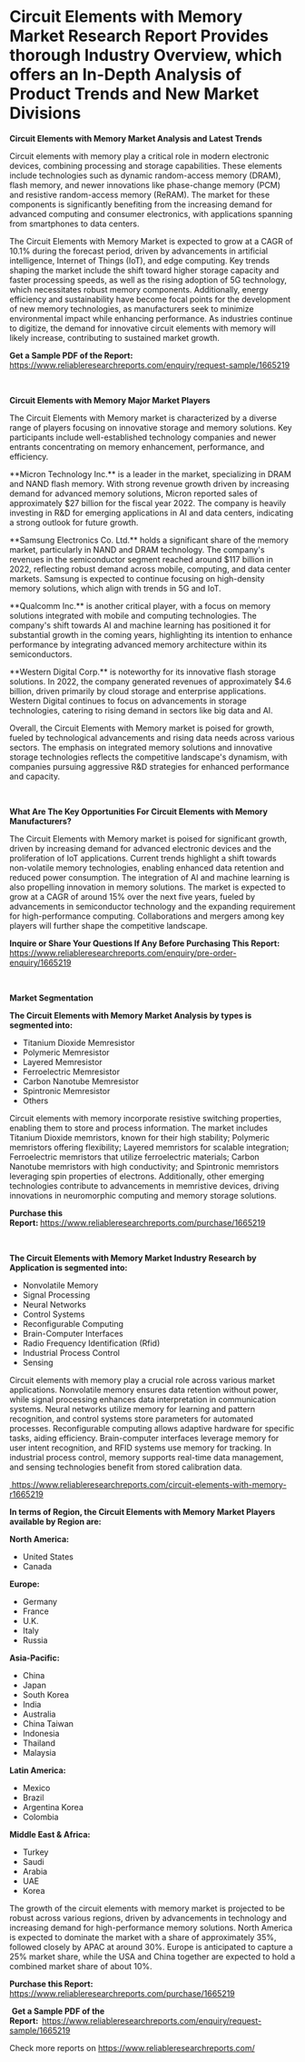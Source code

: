 <p><h1>Circuit Elements with Memory Market Research Report Provides thorough Industry Overview, which offers an In-Depth Analysis of Product Trends and New Market Divisions</h1></p><p><strong>Circuit Elements with Memory Market Analysis and Latest Trends</strong></p>
<p><p>Circuit elements with memory play a critical role in modern electronic devices, combining processing and storage capabilities. These elements include technologies such as dynamic random-access memory (DRAM), flash memory, and newer innovations like phase-change memory (PCM) and resistive random-access memory (ReRAM). The market for these components is significantly benefiting from the increasing demand for advanced computing and consumer electronics, with applications spanning from smartphones to data centers.</p><p>The Circuit Elements with Memory Market is expected to grow at a CAGR of 10.1% during the forecast period, driven by advancements in artificial intelligence, Internet of Things (IoT), and edge computing. Key trends shaping the market include the shift toward higher storage capacity and faster processing speeds, as well as the rising adoption of 5G technology, which necessitates robust memory components. Additionally, energy efficiency and sustainability have become focal points for the development of new memory technologies, as manufacturers seek to minimize environmental impact while enhancing performance. As industries continue to digitize, the demand for innovative circuit elements with memory will likely increase, contributing to sustained market growth.</p></p>
<p><strong>Get a Sample PDF of the Report:&nbsp;</strong> <a href="https://www.reliableresearchreports.com/enquiry/request-sample/1665219?utm_campaign=2233&utm_medium=2&utm_source=Github&utm_content=ia&utm_term=08032025&utm_id=circuit-elements-with-memory">https://www.reliableresearchreports.com/enquiry/request-sample/1665219</a></p>
<p>&nbsp;</p>
<p><strong>Circuit Elements with Memory Major Market Players</strong></p>
<p><p>The Circuit Elements with Memory market is characterized by a diverse range of players focusing on innovative storage and memory solutions. Key participants include well-established technology companies and newer entrants concentrating on memory enhancement, performance, and efficiency.</p><p>**Micron Technology Inc.** is a leader in the market, specializing in DRAM and NAND flash memory. With strong revenue growth driven by increasing demand for advanced memory solutions, Micron reported sales of approximately $27 billion for the fiscal year 2022. The company is heavily investing in R&D for emerging applications in AI and data centers, indicating a strong outlook for future growth.</p><p>**Samsung Electronics Co. Ltd.** holds a significant share of the memory market, particularly in NAND and DRAM technology. The company's revenues in the semiconductor segment reached around $117 billion in 2022, reflecting robust demand across mobile, computing, and data center markets. Samsung is expected to continue focusing on high-density memory solutions, which align with trends in 5G and IoT.</p><p>**Qualcomm Inc.** is another critical player, with a focus on memory solutions integrated with mobile and computing technologies. The company's shift towards AI and machine learning has positioned it for substantial growth in the coming years, highlighting its intention to enhance performance by integrating advanced memory architecture within its semiconductors.</p><p>**Western Digital Corp.** is noteworthy for its innovative flash storage solutions. In 2022, the company generated revenues of approximately $4.6 billion, driven primarily by cloud storage and enterprise applications. Western Digital continues to focus on advancements in storage technologies, catering to rising demand in sectors like big data and AI.</p><p>Overall, the Circuit Elements with Memory market is poised for growth, fueled by technological advancements and rising data needs across various sectors. The emphasis on integrated memory solutions and innovative storage technologies reflects the competitive landscape's dynamism, with companies pursuing aggressive R&D strategies for enhanced performance and capacity.</p></p>
<p>&nbsp;</p>
<p><strong>What Are The Key Opportunities For Circuit Elements with Memory Manufacturers?</strong></p>
<p><p>The Circuit Elements with Memory market is poised for significant growth, driven by increasing demand for advanced electronic devices and the proliferation of IoT applications. Current trends highlight a shift towards non-volatile memory technologies, enabling enhanced data retention and reduced power consumption. The integration of AI and machine learning is also propelling innovation in memory solutions. The market is expected to grow at a CAGR of around 15% over the next five years, fueled by advancements in semiconductor technology and the expanding requirement for high-performance computing. Collaborations and mergers among key players will further shape the competitive landscape.</p></p>
<p><strong>Inquire or Share Your Questions If Any Before Purchasing This Report:</strong> <a href="https://www.reliableresearchreports.com/enquiry/pre-order-enquiry/1665219?utm_campaign=2233&utm_medium=2&utm_source=Github&utm_content=ia&utm_term=08032025&utm_id=circuit-elements-with-memory">https://www.reliableresearchreports.com/enquiry/pre-order-enquiry/1665219</a></p>
<p>&nbsp;</p>
<p><strong>Market Segmentation</strong></p>
<p><strong>The Circuit Elements with Memory Market Analysis by types is segmented into:</strong></p>
<p><ul><li>Titanium Dioxide Memresistor</li><li>Polymeric Memresistor</li><li>Layered Memresistor</li><li>Ferroelectric Memresistor</li><li>Carbon Nanotube Memresistor</li><li>Spintronic Memresistor</li><li>Others</li></ul></p>
<p><p>Circuit elements with memory incorporate resistive switching properties, enabling them to store and process information. The market includes Titanium Dioxide memristors, known for their high stability; Polymeric memristors offering flexibility; Layered memristors for scalable integration; Ferroelectric memristors that utilize ferroelectric materials; Carbon Nanotube memristors with high conductivity; and Spintronic memristors leveraging spin properties of electrons. Additionally, other emerging technologies contribute to advancements in memristive devices, driving innovations in neuromorphic computing and memory storage solutions.</p></p>
<p><strong>Purchase this Report:&nbsp;</strong><a href="https://www.reliableresearchreports.com/purchase/1665219?utm_campaign=2233&utm_medium=2&utm_source=Github&utm_content=ia&utm_term=08032025&utm_id=circuit-elements-with-memory">https://www.reliableresearchreports.com/purchase/1665219</a></p>
<p>&nbsp;</p>
<p><strong>The Circuit Elements with Memory Market Industry Research by Application is segmented into:</strong></p>
<p><ul><li>Nonvolatile Memory</li><li>Signal Processing</li><li>Neural Networks</li><li>Control Systems</li><li>Reconfigurable Computing</li><li>Brain-Computer Interfaces</li><li>Radio Frequency Identification (Rfid)</li><li>Industrial Process Control</li><li>Sensing</li></ul></p>
<p><p>Circuit elements with memory play a crucial role across various market applications. Nonvolatile memory ensures data retention without power, while signal processing enhances data interpretation in communication systems. Neural networks utilize memory for learning and pattern recognition, and control systems store parameters for automated processes. Reconfigurable computing allows adaptive hardware for specific tasks, aiding efficiency. Brain-computer interfaces leverage memory for user intent recognition, and RFID systems use memory for tracking. In industrial process control, memory supports real-time data management, and sensing technologies benefit from stored calibration data.</p></p>
<p><a href="https://www.reliableresearchreports.com/circuit-elements-with-memory-r1665219?utm_campaign=2233&utm_medium=2&utm_source=Github&utm_content=ia&utm_term=08032025&utm_id=circuit-elements-with-memory">&nbsp;https://www.reliableresearchreports.com/circuit-elements-with-memory-r1665219</a></p>
<p><strong>In terms of Region, the Circuit Elements with Memory Market Players available by Region are:</strong></p>
<p>
    <p> <strong> North America: </strong>
        <ul>
            <li>United States</li>
            <li>Canada</li>
        </ul>
        </p> 
    <p> <strong> Europe: </strong>
        <ul>
            <li>Germany</li>
            <li>France</li>
            <li>U.K.</li>
            <li>Italy</li>
            <li>Russia</li>
        </ul>
        </p> 
    <p> <strong> Asia-Pacific: </strong>
        <ul>
            <li>China</li>
            <li>Japan</li>
            <li>South Korea</li>
            <li>India</li>
            <li>Australia</li>
            <li>China Taiwan</li>
            <li>Indonesia</li>
            <li>Thailand</li>
            <li>Malaysia</li>
        </ul>
        </p> 
    <p> <strong> Latin America: </strong>
        <ul>
            <li>Mexico</li>
            <li>Brazil</li>
            <li>Argentina Korea</li>
            <li>Colombia</li>
        </ul>
        </p> 
    <p> <strong> Middle East & Africa: </strong>
        <ul>
            <li>Turkey</li>
            <li>Saudi</li>
            <li>Arabia</li>
            <li>UAE</li>
            <li>Korea</li>
        </ul>
    </p>
    </p>
<p><p>The growth of the circuit elements with memory market is projected to be robust across various regions, driven by advancements in technology and increasing demand for high-performance memory solutions. North America is expected to dominate the market with a share of approximately 35%, followed closely by APAC at around 30%. Europe is anticipated to capture a 25% market share, while the USA and China together are expected to hold a combined market share of about 10%.</p></p>
<p><strong>Purchase this Report: </strong><a href="https://www.reliableresearchreports.com/purchase/1665219?utm_campaign=2233&utm_medium=2&utm_source=Github&utm_content=ia&utm_term=08032025&utm_id=circuit-elements-with-memory">https://www.reliableresearchreports.com/purchase/1665219</a></p>
<p>&nbsp;<strong>Get a Sample PDF of the Report:&nbsp;&nbsp;</strong><a href="https://www.reliableresearchreports.com/enquiry/request-sample/1665219?utm_campaign=2233&utm_medium=2&utm_source=Github&utm_content=ia&utm_term=08032025&utm_id=circuit-elements-with-memory">https://www.reliableresearchreports.com/enquiry/request-sample/1665219</a></p>
<p><strong></strong></p>
<p>Check more reports on <a href="https://www.reliableresearchreports.com/?utm_campaign=2233&utm_medium=2&utm_source=Github&utm_content=ia&utm_term=08032025&utm_id=circuit-elements-with-memory">https://www.reliableresearchreports.com/</a></p>
